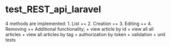 # test_REST_api_laravel
 4 methods are implemented: 1. List ++ 2. Creation ++ 3. Editing ++ 4. Removing ++  Additional functionality; + view article by id + view all all articles + view all articles by tag + authorization by token + validation + unit tests
